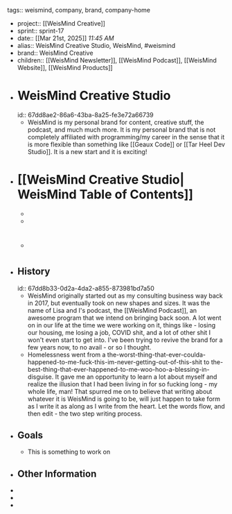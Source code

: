 tags:: weismind, company, brand, company-home

- project:: [[WeisMind Creative]]
- sprint:: sprint-17
- date:: [[Mar 21st, 2025]] *11:45 AM*
- alias:: WeisMind Creative Studio, WeisMind, #weismind
- brand:: WeisMind Creative
- children:: [[WeisMind Newsletter]], [[WeisMind Podcast]], [[WeisMind Website]], [[WeisMind Products]]
- # WeisMind Creative Studio
  id:: 67dd8ae2-86a6-43ba-8a25-fe3e72a66739
	- WeisMind is my personal brand for content, creative stuff, the podcast, and much much more. It is my personal brand that is not completely affiliated with programming/my career in the sense that it is more flexible than something like [[Geaux Code]] or [[Tar Heel Dev Studio]]. It is a new start and it is exciting!
- # [[WeisMind Creative Studio| WeisMind Table of Contents]]
	-
	-
	- #
- ## History
  id:: 67dd8b33-0d2a-4da2-a855-873981bd7a50
	- WeisMind originally started out as my consulting business way back in 2017, but eventually took on new shapes and sizes. It was the name of Lisa and I's podcast, the [[WeisMind Podcast]], an awesome program that we intend on bringing back soon. A lot went on in our life at the time we were working on it, things like - losing our housing, me losing a job, COVID shit, and a lot of other shit I won't even start to get into. I've been trying to revive the brand for a few years now, to no avail - or so I thought.
	- Homelessness went from a the-worst-thing-that-ever-coulda-happened-to-me-fuck-this-im-never-getting-out-of-this-shit to the-best-thing-that-ever-happened-to-me-woo-hoo-a-blessing-in-disguise. It gave me an opportunity to learn a lot about myself and realize the illusion that I had been living in for so fucking long - my whole life, man! That spurred me on to believe that writing about whatever it is WeisMind is going to be, will just happen to take form as I write it as along as I write from the heart. Let the words flow, and then edit - the two step writing process.
- ## Goals
	- This is something to work on
- ## Other Information
-
-
-